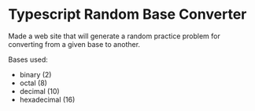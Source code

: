 # Typescript Random Base Converter

Made a web site that will generate a random
practice problem for converting from a given
base to another.

Bases used:
- binary (2)
- octal (8)
- decimal (10)
- hexadecimal (16)
